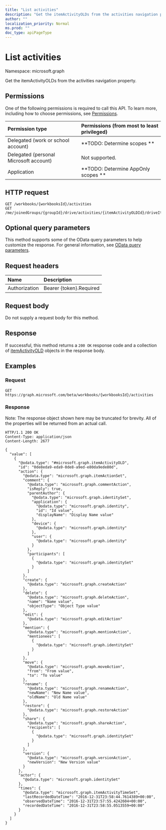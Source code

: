 ```yaml
---
title: "List activities"
description: "Get the itemActivityOLDs from the activities navigation property."
author: ""
localization_priority: Normal
ms.prod: ""
doc_type: apiPageType
---
```


# List activities

Namespace: microsoft.graph

Get the itemActivityOLDs from the activities navigation property.

## Permissions
One of the following permissions is required to call this API. To learn more, including how to choose permissions, see [Permissions](/concepts/permissions-reference.md).

|Permission type|Permissions (from most to least privileged)|
|:---|:---|
|Delegated (work or school account)|**TODO: Determine scopes **|
|Delegated (personal Microsoft account)|Not supported.|
|Application|**TODO: Determine AppOnly scopes **|

## HTTP request
<!-- {
  "blockType": "ignored"
}
-->
``` http
GET /workbooks/{workbooksId}/activities
GET /me/joinedGroups/{groupId}/drive/activities/{itemActivityOLDId}/driveItem/activities
```

## Optional query parameters
This method supports some of the OData query parameters to help customize the response. For general information, see [OData query parameters](/graph/query-parameters).

## Request headers
|Name|Description|
|:---|:---|
|Authorization|Bearer {token}.Required|

## Request body
Do not supply a request body for this method.

## Response
If successful, this method returns a `200 OK` response code and a collection of [itemActivityOLD](../resources/itemactivityold.md) objects in the response body.

## Examples

### Request
<!-- {
  "blockType": "request",
  "name": "get_itemactivityold"
}
-->
``` http
GET https://graph.microsoft.com/beta/workbooks/{workbooksId}/activities
```

### Response
Note: The response object shown here may be truncated for brevity. All of the properties will be returned from an actual call.
<!-- {
  "blockType": "response",
  "truncated": true,
  "@odata.type": "collection(microsoft.graph.itemactivityold)"
}
-->
``` http
HTTP/1.1 200 OK
Content-Type: application/json
Content-Length: 2677

{
  "value": [
    {
      "@odata.type": "#microsoft.graph.itemActivityOLD",
      "id": "0de8eda9-eda9-0de8-a9ed-e80da9ede80d",
      "action": {
        "@odata.type": "microsoft.graph.itemActionSet",
        "comment": {
          "@odata.type": "microsoft.graph.commentAction",
          "isReply": true,
          "parentAuthor": {
            "@odata.type": "microsoft.graph.identitySet",
            "application": {
              "@odata.type": "microsoft.graph.identity",
              "id": "Id value",
              "displayName": "Display Name value"
            },
            "device": {
              "@odata.type": "microsoft.graph.identity"
            },
            "user": {
              "@odata.type": "microsoft.graph.identity"
            }
          },
          "participants": [
            {
              "@odata.type": "microsoft.graph.identitySet"
            }
          ]
        },
        "create": {
          "@odata.type": "microsoft.graph.createAction"
        },
        "delete": {
          "@odata.type": "microsoft.graph.deleteAction",
          "name": "Name value",
          "objectType": "Object Type value"
        },
        "edit": {
          "@odata.type": "microsoft.graph.editAction"
        },
        "mention": {
          "@odata.type": "microsoft.graph.mentionAction",
          "mentionees": [
            {
              "@odata.type": "microsoft.graph.identitySet"
            }
          ]
        },
        "move": {
          "@odata.type": "microsoft.graph.moveAction",
          "from": "From value",
          "to": "To value"
        },
        "rename": {
          "@odata.type": "microsoft.graph.renameAction",
          "newName": "New Name value",
          "oldName": "Old Name value"
        },
        "restore": {
          "@odata.type": "microsoft.graph.restoreAction"
        },
        "share": {
          "@odata.type": "microsoft.graph.shareAction",
          "recipients": [
            {
              "@odata.type": "microsoft.graph.identitySet"
            }
          ]
        },
        "version": {
          "@odata.type": "microsoft.graph.versionAction",
          "newVersion": "New Version value"
        }
      },
      "actor": {
        "@odata.type": "microsoft.graph.identitySet"
      },
      "times": {
        "@odata.type": "microsoft.graph.itemActivityTimeSet",
        "lastRecordedDateTime": "2016-12-31T23:58:44.7614389+00:00",
        "observedDateTime": "2016-12-31T23:57:55.4242604+00:00",
        "recordedDateTime": "2016-12-31T23:58:55.0513559+00:00"
      }
    }
  ]
}
```

